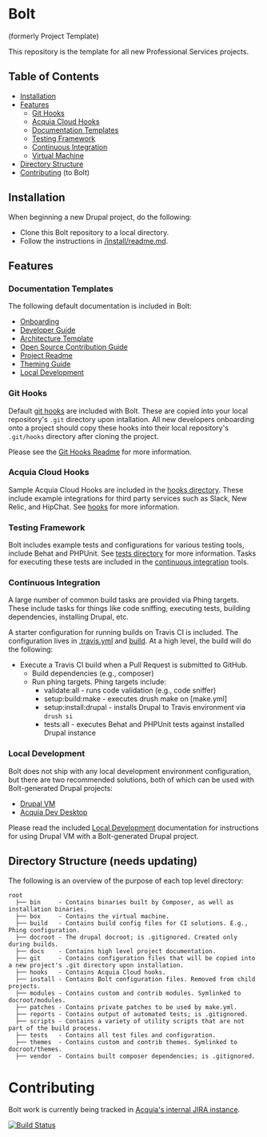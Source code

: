 # Bolt

(formerly Project Template)

This repository is the template for all new Professional Services projects.

## Table of Contents

* [Installation](#installation)
* [Features](#features)
  * [Git Hooks](#git-hooks)
  * [Acquia Cloud Hooks](#acquia-cloud-hooks)
  * [Documentation Templates](#documentation-templates)
  * [Testing Framework](#testing-framework)
  * [Continuous Integration](#continuous-integration)
  * [Virtual Machine](#virtual-machine)
* [Directory Structure](#directory-structure)
* [Contributing](#contributing) (to Bolt)

## Installation

When beginning a new Drupal project, do the following:

* Clone this Bolt repository to a local directory.
* Follow the instructions in [/install/readme.md](/install/readme.md).

## Features

### Documentation Templates

The following default documentation is included in Bolt:
* [Onboarding](/docs/onboarding.md)
* [Developer Guide](/docs/developer-guide.md)
* [Architecture Template](/docs/drupal-architecture-template.md)
* [Open Source Contribution Guide](/docs/os-contribution.md)
* [Project Readme](/docs/readme.md)
* [Theming Guide](/docs/theming.md)
* [Local Development](local-development.md)


### Git Hooks

Default [git hooks](https://git-scm.com/book/en/v2/Customizing-Git-Git-Hooks) are included with Bolt. These are copied into your local repository's `.git` directory upon intallation. All new developers onboarding onto a project should copy these hooks into their local repository's `.git/hooks` directory after cloning the project.

Please see the [Git Hooks Readme](/git/readme.md) for more information.

### Acquia Cloud Hooks

Sample Acquia Cloud Hooks are included in the [hooks directory](/hooks). These
include example integrations for third party services such as Slack, New Relic,
and HipChat. See [hooks](/hooks/readme.md) for more information.

### Testing Framework

Bolt includes example tests and configurations for various testing tools,
 include Behat and PHPUnit. See [tests directory](/tests) for more information.
Tasks for executing these tests are included in the [continuous integration](#continuous-integration)
tools.

### Continuous Integration

A large number of common build tasks are provided via Phing targets. These
include tasks for things like code sniffing, executing tests, building
dependencies, installing Drupal, etc.

A starter configuration for running builds on Travis CI is included. The
configuration lives in [.travis.yml](/.travis.yml) and [build](/build). At a high level, the build
will do the following:
* Execute a Travis CI build when a Pull Request is submitted to GitHub.
  * Build dependencies (e.g., composer)
  * Run phing targets. Phing targets include:
    * validate:all         - runs code validation (e.g., code sniffer)
    * setup:build:make     - executes drush make on [make.yml]
    * setup:install:drupal - installs Drupal to Travis environment via `drush si`
    * tests:all            - executes Behat and PHPUnit tests against installed Drupal instance

### Local Development

Bolt does not ship with any local development environment configuration, but there are two recommended solutions, both of which can be used with Bolt-generated Drupal projects:

  - [Drupal VM](http://www.drupalvm.com/)
  - [Acquia Dev Desktop](https://www.acquia.com/products-services/dev-desktop)

Please read the included [Local Development](/docs/local-development.md) documentation for instructions for using Drupal VM with a Bolt-generated Drupal project.

## Directory Structure (needs updating)

The following is an overview of the purpose of each top level directory:

    root
      ├── bin     - Contains binaries built by Composer, as well as installation binaries.
      ├── box     - Contains the virtual machine.
      ├── build   - Contains build config files for CI solutions. E.g., Phing configuration.
      ├── docroot - The drupal docroot; is .gitignored. Created only during builds.
      ├── docs    - Contains high level project documentation.
      ├── git     - Contains configuration files that will be copied into a new project's .git directory upon installation.
      ├── hooks   - Contains Acquia Cloud hooks.
      ├── install - Contains Bolt configuration files. Removed from child projects.
      ├── modules - Contains custom and contrib modules. Symlinked to docroot/modules.
      ├── patches - Contains private patches to be used by make.yml.
      ├── reports - Contains output of automated tests; is .gitignored.
      ├── scripts - Contains a variety of utility scripts that are not part of the build process.
      ├── tests   - Contains all test files and configuration.
      ├── themes  - Contains custom and contrib themes. Symlinked to docroot/themes.
      ├── vendor  - Contains built composer dependencies; is .gitignored.

# Contributing

Bolt work is currently being tracked in [Acquia's internal JIRA instance](https://backlog.acquia.com/browse/PPT).

[![Build Status](https://magnum.travis-ci.com/acquia/bolt.svg?token=eFBAT6vQ9cqDh1Sed5Mw&branch=8.x)](https://magnum.travis-ci.com/acquia/bolt)
